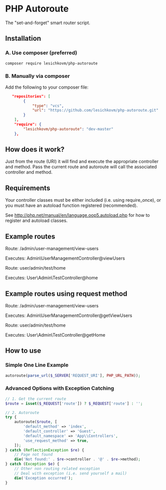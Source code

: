 # PHP Autoroute

The "set-and-forget" smart router script.

## Installation ##

### A. Use composer (preferred) ###

```bash
composer require lesichkovm/php-autoroute
```

### B. Manually via composer ###

Add the following to your composer file:

```json
   "repositories": [
        {
            "type": "vcs",
            "url": "https://github.com/lesichkovm/php-autoroute.git"
        }
    ],
    "require": {
        "lesichkovm/php-autoroute": "dev-master"
    },
```

## How does it work?
Just from the route (URI) it will find and execute the appropriate controller and method. Pass the current route and autoroute will call the associated controller and method.

## Requirements
Your controller classes must be either included (i.e. using require_once), or you must have an autoload function registered (recommended). 

See http://php.net/manual/en/language.oop5.autoload.php for how to register and autoload classes.

## Example routes

Route: /admin/user-management/view-users

Executes: Admin\UserManagementController@viewUsers

Route: user/admin/test/home

Executes: User\Admin\TestController@home

## Example routes using request method

Route: /admin/user-management/view-users

Executes: Admin\UserManagementController@getViewUsers


Route: user/admin/test/home

Executes: User\Admin\TestController@getHome

## How to use

### Simple One Line Example ###

```php
autoroute(parse_url($_SERVER['REQUEST_URI'], PHP_URL_PATH));
```

### Advanced Options with Exception Catching ###

```php
// 1. Get the current route
$route = isset($_REQUEST['route']) ? $_REQUEST['route'] : '';

// 2. Autoroute
try {
    autoroute($route, [
        'default_method' => 'index',
        'default_controller' => 'Guest',
        'default_namespace' => 'App\\Controllers',
        'use_request_method' => true,
    ]);
} catch (ReflectionException $re) {
    // Page not found
    die('Not found:' . $re->controller . '@' . $re->method);
} catch (Exception $e) {
    // Other non routing related exception
    // Deal with exception (i.e. send yourself a mail)
    die('Exception occurred');
}
```

